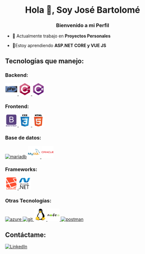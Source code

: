<h1 align="center">Hola 👋, Soy José Bartolomé</h1>
<h3 align="center">Bienvenido a mi Perfil</h3>

- 🔭 Actualmente trabajo en **Proyectos Personales**

- 🌱Estoy aprendiendo **ASP.NET CORE y VUE JS**


## Tecnologías que manejo:

          

<h3 align="left">Backend:</h3>
<p align="left"> 
            <a href="#" target="_blank" rel="noreferrer">
        <img src="https://raw.githubusercontent.com/devicons/devicon/master/icons/php/php-original.svg" alt="php"
            width="40" height="40" /> </a> 
            <a href="#" target="_blank"
        rel="noreferrer"> <img
            src="https://raw.githubusercontent.com/devicons/devicon/master/icons/cplusplus/cplusplus-original.svg"
            alt="cplusplus" width="40" height="40" /> </a>
            <a href="#" target="_blank"
        rel="noreferrer"> <img
            src="https://raw.githubusercontent.com/devicons/devicon/master/icons/csharp/csharp-original.svg"
            alt="csharp" width="40" height="40" /> </a>
            
</p>

<h3 align="left">Frontend:</h3>
<p align="left"> 
             <a href="#" target="_blank" rel="noreferrer"> <img
            src="https://raw.githubusercontent.com/devicons/devicon/master/icons/bootstrap/bootstrap-plain-wordmark.svg"
            alt="bootstrap" width="40" height="40" /> </a>
            <a href="#" target="_blank"
            rel="noreferrer"> <img
            src="https://raw.githubusercontent.com/devicons/devicon/master/icons/css3/css3-original-wordmark.svg"
            alt="css3" width="40" height="40" /> </a>
             <a
        href="#" target="_blank" rel="noreferrer"> <img
            src="https://raw.githubusercontent.com/devicons/devicon/master/icons/html5/html5-original-wordmark.svg"
            alt="html5" width="40" height="40" /> </a> 
    
                   
</p>

<h3 align="left">Base de datos:</h3>
<p align="left"> 
 <a href="#" target="_blank" rel="noreferrer"> <img
            src="https://www.vectorlogo.zone/logos/mariadb/mariadb-icon.svg" alt="mariadb" width="40" height="40" /></a>
            <a href="#" target="_blank"
        rel="noreferrer"> <img
            src="https://raw.githubusercontent.com/devicons/devicon/master/icons/mysql/mysql-original-wordmark.svg"
            alt="mysql" width="40" height="40" /> </a>
            <a href="#" target="_blank"
        rel="noreferrer"> <img
            src="https://raw.githubusercontent.com/devicons/devicon/master/icons/oracle/oracle-original.svg"
            alt="oracle" width="40" height="40" /> </a> 
                   
</p>

<h3 align="left">Frameworks:</h3>
<p align="left"> 
  <a href="#" target="_blank" rel="noreferrer">
    <img src="https://raw.githubusercontent.com/devicons/devicon/master/icons/laravel/laravel-plain-wordmark.svg"
        alt="laravel" width="40" height="40" /> </a>
   <a href="#" target="_blank" rel="noreferrer"> <img
            src="https://raw.githubusercontent.com/devicons/devicon/master/icons/dot-net/dot-net-original-wordmark.svg"
            alt="dotnet" width="40" height="40" /> </a>
    
</p>


<h3 align="left">Otras Tecnologías:</h3>
<p align="left"> 
  <a href="#" target="_blank" rel="noreferrer"> <img
            src="https://www.vectorlogo.zone/logos/microsoft_azure/microsoft_azure-icon.svg" alt="azure" width="40"
            height="40" /> </a>   
             <a href="#" target="_blank" rel="noreferrer"> <img
            src="https://www.vectorlogo.zone/logos/git-scm/git-scm-icon.svg" alt="git" width="40" height="40" /> </a>
            <a href="#" target="_blank"
        rel="noreferrer"> <img
            src="https://raw.githubusercontent.com/devicons/devicon/master/icons/linux/linux-original.svg" alt="linux"
            width="40" height="40" /> </a>
            <a href="#" target="_blank" rel="noreferrer">
        <img src="https://raw.githubusercontent.com/devicons/devicon/master/icons/nodejs/nodejs-original-wordmark.svg"
            alt="nodejs" width="40" height="40" /> </a>
            <a href="#" target="_blank" rel="noreferrer"> <img
            src="https://www.vectorlogo.zone/logos/getpostman/getpostman-icon.svg" alt="postman" width="40"
            height="40" /> </a>
            
</p>

## Contáctame:

[![LinkedIn](https://img.shields.io/badge/LinkedIn-José_Bartolomé-0077B5?style=for-the-badge&logo=linkedin&logoColor=white&labelColor=101010)](https://www.linkedin.com/in/josé-bartolomé-ramírez-jiménez-106966221/)



